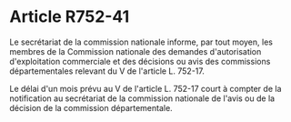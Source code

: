 # Article R752-41

Le secrétariat de la commission nationale informe, par tout moyen, les membres de la Commission nationale des demandes d'autorisation d'exploitation commerciale et des décisions ou avis des commissions départementales relevant du V de l'article L. 752-17.

Le délai d'un mois prévu au V de l'article L. 752-17 court à compter de la notification au secrétariat de la commission nationale de l'avis ou de la décision de la commission départementale.
